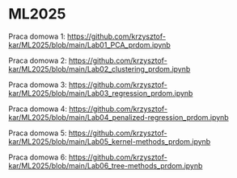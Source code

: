 # ML2025

Praca domowa 1: https://github.com/krzysztof-kar/ML2025/blob/main/Lab01_PCA_prdom.ipynb

Praca domowa 2: https://github.com/krzysztof-kar/ML2025/blob/main/Lab02_clustering_prdom.ipynb

Praca domowa 3: https://github.com/krzysztof-kar/ML2025/blob/main/Lab03_regression_prdom.ipynb

Praca domowa 4: https://github.com/krzysztof-kar/ML2025/blob/main/Lab04_penalized-regression_prdom.ipynb

Praca domowa 5: https://github.com/krzysztof-kar/ML2025/blob/main/Lab05_kernel-methods_prdom.ipynb

Praca domowa 6: https://github.com/krzysztof-kar/ML2025/blob/main/Lab06_tree-methods_prdom.ipynb
